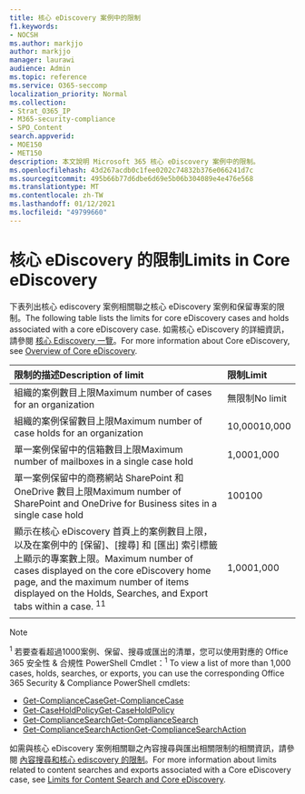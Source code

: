 ```yaml
---
title: 核心 eDiscovery 案例中的限制
f1.keywords:
- NOCSH
ms.author: markjjo
author: markjjo
manager: laurawi
audience: Admin
ms.topic: reference
ms.service: O365-seccomp
localization_priority: Normal
ms.collection:
- Strat_O365_IP
- M365-security-compliance
- SPO_Content
search.appverid:
- MOE150
- MET150
description: 本文說明 Microsoft 365 核心 eDiscovery 案例中的限制。
ms.openlocfilehash: 43d267acdb0c1fee0202c74832b376e066241d7c
ms.sourcegitcommit: 495b66b77d6dbe6d69e5b06b304089e4e476e568
ms.translationtype: MT
ms.contentlocale: zh-TW
ms.lasthandoff: 01/12/2021
ms.locfileid: "49799660"
---
```

# <a name="limits-in-core-ediscovery"></a><span data-ttu-id="1e273-103">核心 eDiscovery 的限制</span><span class="sxs-lookup"><span data-stu-id="1e273-103">Limits in Core eDiscovery</span></span>

<span data-ttu-id="1e273-104">下表列出核心 ediscovery 案例相關聯之核心 eDiscovery 案例和保留專案的限制。</span><span class="sxs-lookup"><span data-stu-id="1e273-104">The following table lists the limits for core eDiscovery cases and holds associated with a core eDiscovery case.</span></span> <span data-ttu-id="1e273-105">如需核心 eDiscovery 的詳細資訊，請參閱 [核心 Ediscovery 一覽](ediscovery-cases.md)。</span><span class="sxs-lookup"><span data-stu-id="1e273-105">For more information about Core eDiscovery, see [Overview of Core eDiscovery](ediscovery-cases.md).</span></span>
    
  | <span data-ttu-id="1e273-106">限制的描述</span><span class="sxs-lookup"><span data-stu-id="1e273-106">Description of limit</span></span> | <span data-ttu-id="1e273-107">限制</span><span class="sxs-lookup"><span data-stu-id="1e273-107">Limit</span></span> |
  |:-----|:-----|
  |<span data-ttu-id="1e273-108">組織的案例數目上限</span><span class="sxs-lookup"><span data-stu-id="1e273-108">Maximum number of cases for an organization</span></span>  <br/> |<span data-ttu-id="1e273-109">無限制</span><span class="sxs-lookup"><span data-stu-id="1e273-109">No limit</span></span>  <br/> |
  |<span data-ttu-id="1e273-110">組織的案例保留數目上限</span><span class="sxs-lookup"><span data-stu-id="1e273-110">Maximum number of case holds for an organization</span></span>  <br/> |<span data-ttu-id="1e273-111">10,000</span><span class="sxs-lookup"><span data-stu-id="1e273-111">10,000</span></span>  <br/> |
  |<span data-ttu-id="1e273-112">單一案例保留中的信箱數目上限</span><span class="sxs-lookup"><span data-stu-id="1e273-112">Maximum number of mailboxes in a single case hold</span></span>  <br/> |<span data-ttu-id="1e273-113">1,000</span><span class="sxs-lookup"><span data-stu-id="1e273-113">1,000</span></span>  <br/> |
  |<span data-ttu-id="1e273-114">單一案例保留中的商務網站 SharePoint 和 OneDrive 數目上限</span><span class="sxs-lookup"><span data-stu-id="1e273-114">Maximum number of SharePoint and OneDrive for Business sites in a single case hold</span></span>  <br/> |<span data-ttu-id="1e273-115">100</span><span class="sxs-lookup"><span data-stu-id="1e273-115">100</span></span>  <br/> |
  |<span data-ttu-id="1e273-116">顯示在核心 eDiscovery 首頁上的案例數目上限，以及在案例中的 [保留]、[搜尋] 和 [匯出] 索引標籤上顯示的專案數上限。</span><span class="sxs-lookup"><span data-stu-id="1e273-116">Maximum number of cases displayed on the core eDiscovery home page, and the maximum number of items displayed on the Holds, Searches, and Export tabs within a case.</span></span> <span data-ttu-id="1e273-117"><sup>1</sup></span><span class="sxs-lookup"><span data-stu-id="1e273-117"><sup>1</sup></span></span> |<span data-ttu-id="1e273-118">1,000</span><span class="sxs-lookup"><span data-stu-id="1e273-118">1,000</span></span>|
  |||

   > [!NOTE]
   > <span data-ttu-id="1e273-119"><sup>1</sup> 若要查看超過1000案例、保留、搜尋或匯出的清單，您可以使用對應的 Office 365 安全性 & 合規性 PowerShell Cmdlet：</span><span class="sxs-lookup"><span data-stu-id="1e273-119"><sup>1</sup> To view a list of more than 1,000 cases, holds, searches, or exports, you can use the corresponding Office 365 Security & Compliance PowerShell cmdlets:</span></span>
   > 
   > - [<span data-ttu-id="1e273-120">Get-ComplianceCase</span><span class="sxs-lookup"><span data-stu-id="1e273-120">Get-ComplianceCase</span></span>](https://docs.microsoft.com/powershell/module/exchange/get-compliancecase)
   > - [<span data-ttu-id="1e273-121">Get-CaseHoldPolicy</span><span class="sxs-lookup"><span data-stu-id="1e273-121">Get-CaseHoldPolicy</span></span>](https://docs.microsoft.com/powershell/module/exchange/get-caseholdpolicy)
   > - [<span data-ttu-id="1e273-122">Get-ComplianceSearch</span><span class="sxs-lookup"><span data-stu-id="1e273-122">Get-ComplianceSearch</span></span>](https://docs.microsoft.com/powershell/module/exchange/get-compliancesearch)
   > - [<span data-ttu-id="1e273-123">Get-ComplianceSearchAction</span><span class="sxs-lookup"><span data-stu-id="1e273-123">Get-ComplianceSearchAction</span></span>](https://docs.microsoft.com/powershell/module/exchange/get-compliancesearchaction)

<span data-ttu-id="1e273-124">如需與核心 eDiscovery 案例相關聯之內容搜尋與匯出相關限制的相關資訊，請參閱 [內容搜尋和核心 ediscovery 的限制](limits-for-content-search.md)。</span><span class="sxs-lookup"><span data-stu-id="1e273-124">For more information about limits related to content searches and exports associated with a Core eDiscovery case, see [Limits for Content Search and Core eDiscovery](limits-for-content-search.md).</span></span>